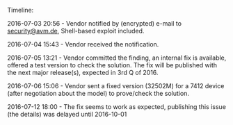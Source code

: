 Timeline:

2016-07-03 20:56 - Vendor notified by (encrypted) e-mail to security@avm.de, Shell-based exploit included.

2016-07-04 15:43 - Vendor received the notification.

2016-07-05 13:21 - Vendor committed the finding, an internal fix is available, offered a test version to check the solution. The fix will be published with the next major release(s), expected in 3rd Q of 2016.

2016-07-06 15:06 - Vendor sent a fixed version (32502M) for a 7412 device (after negotiation about the model) to prove/check the solution.

2016-07-12 18:00 - The fix seems to work as expected, publishing this issue (the details) was delayed until 2016-10-01
